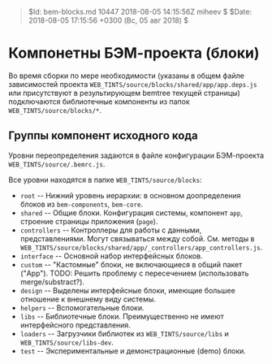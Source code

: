 > $Id: bem-blocks.md 10447 2018-08-05 14:15:56Z miheev $
> $Date: 2018-08-05 17:15:56 +0300 (Вс, 05 авг 2018) $

Компонетны БЭМ-проекта (блоки)
==============================

Во время сборки по мере необходимости (указаны в общем файле зависимостей
проекта `WEB_TINTS/source/blocks/shared/app/app.deps.js` или присутствуют в
результирующем bemtree текущей страницы) подключаются библиотечные компоненты
из папок `WEB_TINTS/source/blocks/*`.

Группы компонент исходного кода
-------------------------------

Уровни переопределения задаются в файле конфигурации БЭМ-проекта `WEB_TINTS/source/.bemrc.js`.

Все уровни находятся в папке `WEB_TINTS/source/blocks`:

- `root` -- Нижний уровень иерархии: в основном доопределения блоков из `bem-components`, `bem-core`.
- `shared` -- Общие блоки. Конфигурация системы, компонент `app`, строение страницы приложения (`page`).
- `controllers` -- Контроллеры для работы с данными, представлениями. Могут связываться между собой. См. методы в `WEB_TINTS/source/blocks/shared/app/_controllers/app_controllers.js`.
- `interface` -- Основной набор интерфейсных блоков.
- `custom` -- "Каcтомные" блоки, не включающиеся в общий пакет ("App"). TODO: Решить проблему с пересечением (использовать merge/substract?).
- `design` -- Выделены интерфейсные блоки, имеющие большее отношение к внешнему виду системы.
- `helpers` -- Вспомогательные блоки.
- `libs` -- Библиотечные блоки. Преимущественно не имеют интерфейсного представления.
- `loaders` -- Загрузчики библиотек из `WEB_TINTS/source/libs` и  `WEB_TINTS/source/libs-dev`.
- `test` -- Экспериментальные и демонстрационные (demo) блоки.

